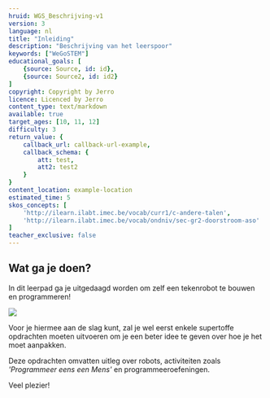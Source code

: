 ```yaml
---
hruid: WGS_Beschrijving-v1
version: 3
language: nl
title: "Inleiding"
description: "Beschrijving van het leerspoor"
keywords: ["WeGoSTEM"]
educational_goals: [
    {source: Source, id: id}, 
    {source: Source2, id: id2}
]
copyright: Copyright by Jerro
licence: Licenced by Jerro
content_type: text/markdown
available: true
target_ages: [10, 11, 12]
difficulty: 3
return_value: {
    callback_url: callback-url-example,
    callback_schema: {
        att: test,
        att2: test2
    }
}
content_location: example-location
estimated_time: 5
skos_concepts: [
    'http://ilearn.ilabt.imec.be/vocab/curr1/c-andere-talen', 
    'http://ilearn.ilabt.imec.be/vocab/ondniv/sec-gr2-doorstroom-aso'
]
teacher_exclusive: false
---
```

## Wat ga je doen?

In dit leerpad ga je uitgedaagd worden om zelf een tekenrobot te bouwen en programmeren!

![](@youtube/https://www.youtube.com/embed/5zK8zEZL7rk)

Voor je hiermee aan de slag kunt, zal je wel eerst enkele supertoffe opdrachten moeten uitvoeren om je een beter idee te geven over hoe je het moet aanpakken. 

Deze opdrachten omvatten uitleg over robots, activiteiten zoals *'Programmeer eens een Mens'* en  programmeeroefeningen.

Veel plezier! 
